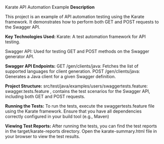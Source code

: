 
Karate API Automation Example
**Description**

This project is an example of API automation testing using the Karate framework. It demonstrates how to perform both GET and POST requests to the Swagger API.

**Key Technologies Used:**
Karate: A test automation framework for API testing.

Swagger API: Used for testing GET and POST methods on the Swagger generator API.

**Swagger API Endpoints:**
GET /gen/clients/java: Fetches the list of supported languages for client generation.
POST /gen/clients/java: Generates a Java client for a given Swagger definition.


**Project Structure:**
src/test/java/examples/users/swaggertests.feature:
swagger.tests.feature , contains the test scenarios for the Swagger API, including both GET and POST requests.


**Running the Tests:**
To run the tests, execute the swaggertests.feature file using the Karate framework. Ensure that you have all dependencies correctly configured in your build tool (e.g., Maven)


**Viewing Test Reports:**
After running the tests, you can find the test reports in the target/karate-reports directory. Open the karate-summary.html file in your browser to view the test results.
